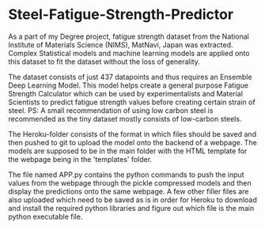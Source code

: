 # Steel-Fatigue-Strength-Predictor
As a part of my Degree project, fatigue strength dataset from the National Institute of Materials Science (NIMS), MatNavi, Japan was extracted. Complex Statistical models and machine learning models are applied onto this dataset to fit the dataset without the loss of generality.

The dataset consists of just 437 datapoints and thus requires an Ensemble Deep Learning Model. This model helps create a general purpose Fatigue Strength Calculator which can be used by experimentalists and Material Scientists to predict fatigue strength values before creating certain strain of steel.
PS: A small recommendation of using low carbon steel is recommended as the tiny dataset mostly consists of low-carbon steels.

The Heroku-folder consists of the format in which files should be saved and then pushed to git to upload the model onto the backend of a webpage. The models are supposed to be in the main folder with the HTML template for the webpage being in the 'templates' folder.

The file named APP.py contains the python commands to push the input values from the webpage through the pickle compressed models and then display the predictions onto the same webpage. A few other filler files are also uploaded which need to be saved as is in order for Heroku to download and install the required python libraries and figure out which file is the main python executable file.
